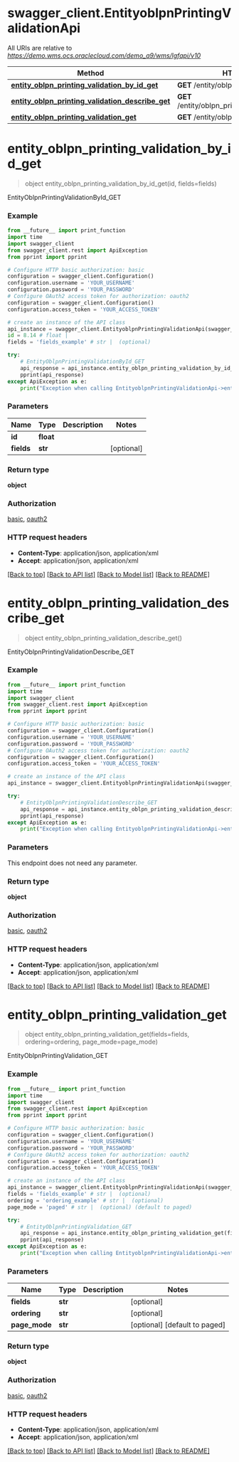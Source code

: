# swagger_client.EntityoblpnPrintingValidationApi

All URIs are relative to *https://demo.wms.ocs.oraclecloud.com/demo_a9/wms/lgfapi/v10*

Method | HTTP request | Description
------------- | ------------- | -------------
[**entity_oblpn_printing_validation_by_id_get**](EntityoblpnPrintingValidationApi.md#entity_oblpn_printing_validation_by_id_get) | **GET** /entity/oblpn_printing_validation/{id} | EntityOblpnPrintingValidationById_GET
[**entity_oblpn_printing_validation_describe_get**](EntityoblpnPrintingValidationApi.md#entity_oblpn_printing_validation_describe_get) | **GET** /entity/oblpn_printing_validation/describe | EntityOblpnPrintingValidationDescribe_GET
[**entity_oblpn_printing_validation_get**](EntityoblpnPrintingValidationApi.md#entity_oblpn_printing_validation_get) | **GET** /entity/oblpn_printing_validation | EntityOblpnPrintingValidation_GET


# **entity_oblpn_printing_validation_by_id_get**
> object entity_oblpn_printing_validation_by_id_get(id, fields=fields)

EntityOblpnPrintingValidationById_GET



### Example
```python
from __future__ import print_function
import time
import swagger_client
from swagger_client.rest import ApiException
from pprint import pprint

# Configure HTTP basic authorization: basic
configuration = swagger_client.Configuration()
configuration.username = 'YOUR_USERNAME'
configuration.password = 'YOUR_PASSWORD'
# Configure OAuth2 access token for authorization: oauth2
configuration = swagger_client.Configuration()
configuration.access_token = 'YOUR_ACCESS_TOKEN'

# create an instance of the API class
api_instance = swagger_client.EntityoblpnPrintingValidationApi(swagger_client.ApiClient(configuration))
id = 8.14 # float | 
fields = 'fields_example' # str |  (optional)

try:
    # EntityOblpnPrintingValidationById_GET
    api_response = api_instance.entity_oblpn_printing_validation_by_id_get(id, fields=fields)
    pprint(api_response)
except ApiException as e:
    print("Exception when calling EntityoblpnPrintingValidationApi->entity_oblpn_printing_validation_by_id_get: %s\n" % e)
```

### Parameters

Name | Type | Description  | Notes
------------- | ------------- | ------------- | -------------
 **id** | **float**|  | 
 **fields** | **str**|  | [optional] 

### Return type

**object**

### Authorization

[basic](../README.md#basic), [oauth2](../README.md#oauth2)

### HTTP request headers

 - **Content-Type**: application/json, application/xml
 - **Accept**: application/json, application/xml

[[Back to top]](#) [[Back to API list]](../README.md#documentation-for-api-endpoints) [[Back to Model list]](../README.md#documentation-for-models) [[Back to README]](../README.md)

# **entity_oblpn_printing_validation_describe_get**
> object entity_oblpn_printing_validation_describe_get()

EntityOblpnPrintingValidationDescribe_GET



### Example
```python
from __future__ import print_function
import time
import swagger_client
from swagger_client.rest import ApiException
from pprint import pprint

# Configure HTTP basic authorization: basic
configuration = swagger_client.Configuration()
configuration.username = 'YOUR_USERNAME'
configuration.password = 'YOUR_PASSWORD'
# Configure OAuth2 access token for authorization: oauth2
configuration = swagger_client.Configuration()
configuration.access_token = 'YOUR_ACCESS_TOKEN'

# create an instance of the API class
api_instance = swagger_client.EntityoblpnPrintingValidationApi(swagger_client.ApiClient(configuration))

try:
    # EntityOblpnPrintingValidationDescribe_GET
    api_response = api_instance.entity_oblpn_printing_validation_describe_get()
    pprint(api_response)
except ApiException as e:
    print("Exception when calling EntityoblpnPrintingValidationApi->entity_oblpn_printing_validation_describe_get: %s\n" % e)
```

### Parameters
This endpoint does not need any parameter.

### Return type

**object**

### Authorization

[basic](../README.md#basic), [oauth2](../README.md#oauth2)

### HTTP request headers

 - **Content-Type**: application/json, application/xml
 - **Accept**: application/json, application/xml

[[Back to top]](#) [[Back to API list]](../README.md#documentation-for-api-endpoints) [[Back to Model list]](../README.md#documentation-for-models) [[Back to README]](../README.md)

# **entity_oblpn_printing_validation_get**
> object entity_oblpn_printing_validation_get(fields=fields, ordering=ordering, page_mode=page_mode)

EntityOblpnPrintingValidation_GET



### Example
```python
from __future__ import print_function
import time
import swagger_client
from swagger_client.rest import ApiException
from pprint import pprint

# Configure HTTP basic authorization: basic
configuration = swagger_client.Configuration()
configuration.username = 'YOUR_USERNAME'
configuration.password = 'YOUR_PASSWORD'
# Configure OAuth2 access token for authorization: oauth2
configuration = swagger_client.Configuration()
configuration.access_token = 'YOUR_ACCESS_TOKEN'

# create an instance of the API class
api_instance = swagger_client.EntityoblpnPrintingValidationApi(swagger_client.ApiClient(configuration))
fields = 'fields_example' # str |  (optional)
ordering = 'ordering_example' # str |  (optional)
page_mode = 'paged' # str |  (optional) (default to paged)

try:
    # EntityOblpnPrintingValidation_GET
    api_response = api_instance.entity_oblpn_printing_validation_get(fields=fields, ordering=ordering, page_mode=page_mode)
    pprint(api_response)
except ApiException as e:
    print("Exception when calling EntityoblpnPrintingValidationApi->entity_oblpn_printing_validation_get: %s\n" % e)
```

### Parameters

Name | Type | Description  | Notes
------------- | ------------- | ------------- | -------------
 **fields** | **str**|  | [optional] 
 **ordering** | **str**|  | [optional] 
 **page_mode** | **str**|  | [optional] [default to paged]

### Return type

**object**

### Authorization

[basic](../README.md#basic), [oauth2](../README.md#oauth2)

### HTTP request headers

 - **Content-Type**: application/json, application/xml
 - **Accept**: application/json, application/xml

[[Back to top]](#) [[Back to API list]](../README.md#documentation-for-api-endpoints) [[Back to Model list]](../README.md#documentation-for-models) [[Back to README]](../README.md)

